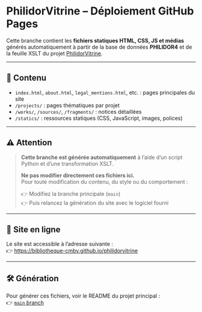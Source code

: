 # PhilidorVitrine – Déploiement GitHub Pages

Cette branche contient les **fichiers statiques HTML, CSS, JS et médias** générés automatiquement à partir de la base de données **PHILIDOR4** et de la feuille XSLT du projet [PhilidorVitrine](https://github.com/bibliotheque-cmbv/philidorvitrine).

---

## 📁 Contenu

- `index.html`, `about.html`, `legal_mentions.html`, etc. : pages principales du site
- `/projects/` : pages thématiques par projet
- `/works/`, `/sources/`, `/fragments/` : notices détaillées
- `/statics/` : ressources statiques (CSS, JavaScript, images, polices)

---

## ⚠️ Attention

> **Cette branche est générée automatiquement** à l’aide d’un script Python et d’une transformation XSLT.
>
> **Ne pas modifier directement ces fichiers ici.**  
> Pour toute modification du contenu, du style ou du comportement :
>
> 👉 Modifiez la branche principale (`main`)  
> 👉 Puis relancez la génération du site avec le logiciel fourni

---

## 🔗 Site en ligne

Le site est accessible à l’adresse suivante :  
👉 https://bibliotheque-cmbv.github.io/philidorvitrine

---

## 🛠 Génération

Pour générer ces fichiers, voir le README du projet principal :  
👉 [`main` branch](https://github.com/bibliotheque-cmbv/philidorvitrine/tree/main)